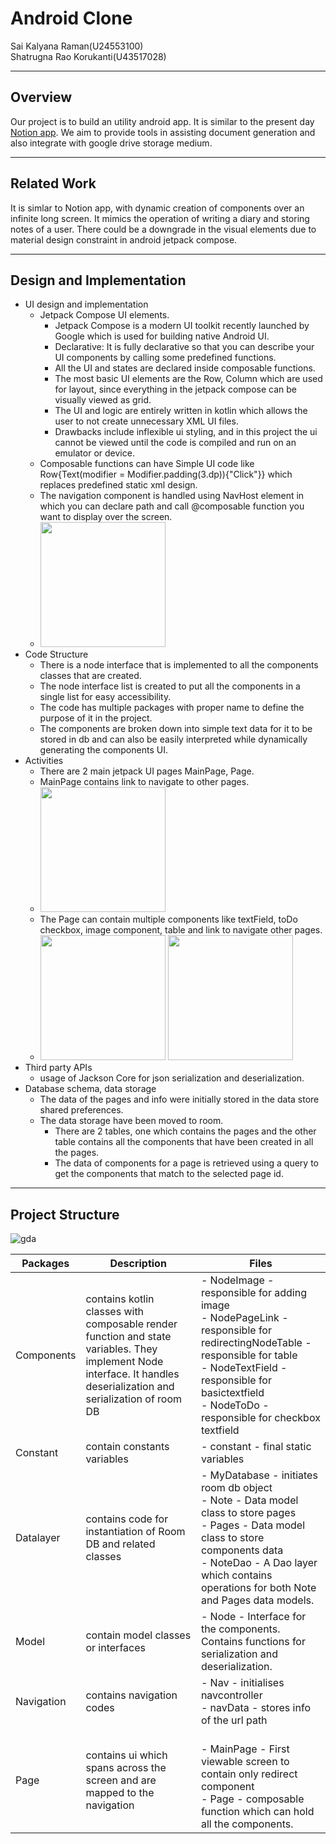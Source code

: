 # Android Clone
Sai Kalyana Raman(U24553100)\
Shatrugna Rao Korukanti(U43517028)

---

## Overview

Our project is to build an utility android app. It is similar to the present day [Notion app](https://play.google.com/store/apps/details?id=notion.id). We aim to provide tools in assisting document generation and also integrate with google drive storage medium.

---

## Related Work

It is simlar to Notion app, with dynamic creation of components over an infinite long screen. It mimics the operation of writing a diary and storing notes of a user. There could be a downgrade in the visual elements due to material design constraint in android jetpack compose.

---

## Design and Implementation

- UI design and implementation
  - Jetpack Compose UI elements.
    - Jetpack Compose is a modern UI toolkit recently launched by Google which is used for building native Android UI.
    - Declarative: It is fully declarative so that you can describe your UI components by calling some predefined functions.
    - All the UI and states are declared inside composable functions.
    - The most basic UI elements are the Row, Column which are used for layout, since everything in the jetpack compose can be visually viewed as grid.
    - The UI and logic are entirely written in kotlin which allows the user to not create unnecessary XML UI files.
    - Drawbacks include inflexible ui styling, and in this project the ui cannot be viewed until the code is compiled and run on an emulator or device.
  - Composable functions can have Simple UI code like Row{Text(modifier = Modifier.padding(3.dp)){"Click"}} which replaces predefined static xml design.
  - The navigation component is handled using NavHost element in which you can declare path and call @composable function you want to display over the screen.
  - <img src="./Doc/Iteration-1 6.jpeg" width="200">
- Code Structure
  - There is a node interface that is implemented to all the components classes that are created.
  - The node interface list is created to put all the components in a single list for easy accessibility.
  - The code has multiple packages with proper name to define the purpose of it in the project.
  - The components are broken down into simple text data for it to be stored in db and can also be easily interpreted while dynamically generating the components UI.
- Activities
  - There are 2 main jetpack UI pages MainPage, Page.
  - MainPage contains link to navigate to other pages.
  - <img src="./Doc/Iteration-1 1.jpeg" width="200">
  - The Page can contain multiple components like textField, toDo checkbox, image component, table and link to navigate other pages.
  - <img src="./Doc/Iteration-2 1.jpeg" width="200"> <img src="./Doc/I3_3.jpeg" width="200">
- Third party APIs
  - usage of Jackson Core for json serialization and deserialization.
- Database schema, data storage
  - The data of the pages and info were initially stored in the data store shared preferences.
  - The data storage have been moved to room.
    - There are 2 tables, one which contains the pages and the other table contains all the components that have been created in all the pages.
    - The data of components for a page is retrieved using a query to get the components that match to the selected page id.

---

## Project Structure
![gda](./Doc/ProjStructureIteration3.png) 

| Packages   | Description                                                                                                                                                         | Files                                                                                                                                                                                                                                   |
|------------|---------------------------------------------------------------------------------------------------------------------------------------------------------------------|-----------------------------------------------------------------------------------------------------------------------------------------------------------------------------------------------------------------------------------------|
| Components | contains kotlin classes with composable render function and state variables. They implement Node interface. It handles deserialization and serialization of room DB | - NodeImage - responsible for adding image<br>- NodePageLink - responsible for redirectingNodeTable - responsible for table<br> - NodeTextField - responsible for basictextfield<br> - NodeToDo - responsible for checkbox textfield    |
| Constant   | contain constants variables                                                                                                                                         | - constant - final static variables                                                                                                                                                                                                     |
| Datalayer  | contains code for instantiation of Room DB and related classes                                                                                                      | - MyDatabase - initiates room db object<br> - Note - Data model class to store pages<br> - Pages - Data model class to store components data<br> - NoteDao - A Dao layer which contains operations for both Note and Pages data models. |
| Model      | contain model classes or interfaces                                                                                                                                 | - Node - Interface for the components. Contains functions for serialization and deserialization.                                                                                                                                        |
| Navigation | contains navigation codes                                                                                                                                           | - Nav - initialises navcontroller<br> - navData - stores info of the url path                                                                                                                                                           |
| Page       | contains ui which spans across the screen and are mapped to the navigation                                                                                          | <br>- MainPage - First viewable screen to contain only redirect component<br> - Page - composable function which can hold all the components.                                                                                           |
